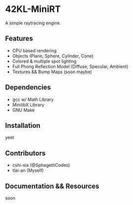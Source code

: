 # 42KL-MiniRT
A simple raytracing engine.

## Features

- CPU based rendering
- Objects (Plane, Sphere, Cylinder, Cone)
- Colored & multiple spot lighting
- Full Phong Reflection Model (Diffuse, Specular, Ambient)
- Textures && Bump Maps (soon maybe)

## Dependencies

- gcc w/ Math Library
- MinilibX Library
- GNU Make

## Installation

yeet

## Contributors

- cshi-xia (@SphagettiCodes)
- tlai-an (Myself)

## Documentation && Resources

soon
